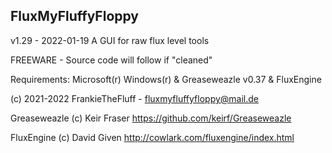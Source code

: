FluxMyFluffyFloppy
----------------------------------------
v1.29 - 2022-01-19 
A GUI for raw flux level tools

FREEWARE - Source code will follow if "cleaned"

Requirements: Microsoft(r) Windows(r) & Greaseweazle v0.37 & FluxEngine

(c) 2021-2022 FrankieTheFluff - fluxmyfluffyfloppy@mail.de

Greaseweazle (c) Keir Fraser
https://github.com/keirf/Greaseweazle

FluxEngine (c) David Given
http://cowlark.com/fluxengine/index.html
